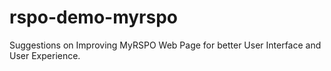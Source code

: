 # rspo-demo-myrspo

Suggestions on Improving MyRSPO Web Page for better User Interface and User Experience.
